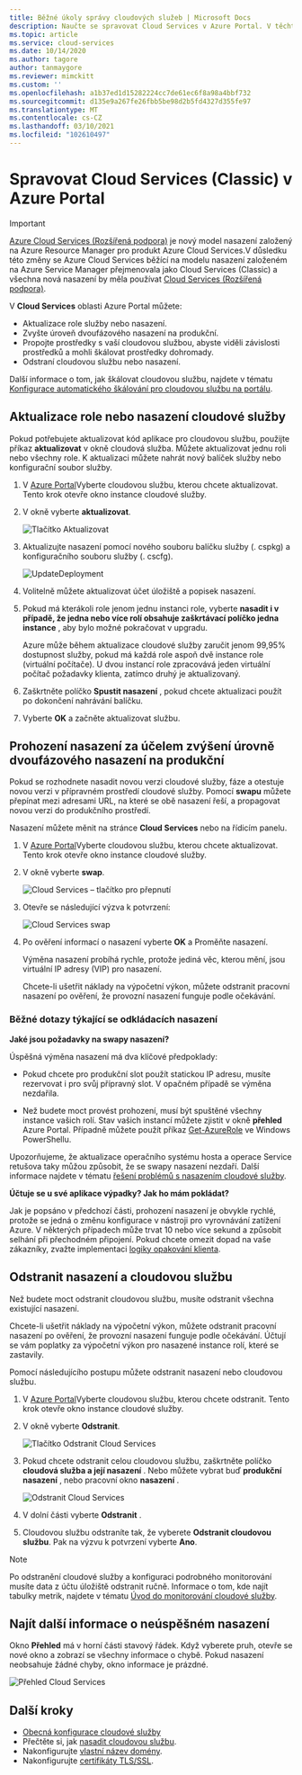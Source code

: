 ```yaml
---
title: Běžné úkoly správy cloudových služeb | Microsoft Docs
description: Naučte se spravovat Cloud Services v Azure Portal. V těchto příkladech se používá Azure Portal.
ms.topic: article
ms.service: cloud-services
ms.date: 10/14/2020
ms.author: tagore
author: tanmaygore
ms.reviewer: mimckitt
ms.custom: ''
ms.openlocfilehash: a1b37ed1d15282224cc7de61ec6f8a98a4bbf732
ms.sourcegitcommit: d135e9a267fe26fbb5be98d2b5fd4327d355fe97
ms.translationtype: MT
ms.contentlocale: cs-CZ
ms.lasthandoff: 03/10/2021
ms.locfileid: "102610497"
---
```

# <a name="manage-cloud-services-classic-in-the-azure-portal"></a>Spravovat Cloud Services (Classic) v Azure Portal

> [!IMPORTANT]
> [Azure Cloud Services (Rozšířená podpora)](../cloud-services-extended-support/overview.md) je nový model nasazení založený na Azure Resource Manager pro produkt Azure Cloud Services.V důsledku této změny se Azure Cloud Services běžící na modelu nasazení založeném na Azure Service Manager přejmenovala jako Cloud Services (Classic) a všechna nová nasazení by měla používat [Cloud Services (Rozšířená podpora)](../cloud-services-extended-support/overview.md).

V **Cloud Services** oblasti Azure Portal můžete:

* Aktualizace role služby nebo nasazení.
* Zvyšte úroveň dvoufázového nasazení na produkční.
* Propojte prostředky s vaší cloudovou službou, abyste viděli závislosti prostředků a mohli škálovat prostředky dohromady.
* Odstraní cloudovou službu nebo nasazení.

Další informace o tom, jak škálovat cloudovou službu, najdete v tématu [Konfigurace automatického škálování pro cloudovou službu na portálu](cloud-services-how-to-scale-portal.md).

## <a name="update-a-cloud-service-role-or-deployment"></a>Aktualizace role nebo nasazení cloudové služby
Pokud potřebujete aktualizovat kód aplikace pro cloudovou službu, použijte příkaz **aktualizovat** v okně cloudová služba. Můžete aktualizovat jednu roli nebo všechny role. K aktualizaci můžete nahrát nový balíček služby nebo konfigurační soubor služby.

1. V [Azure Portal][Azure portal]Vyberte cloudovou službu, kterou chcete aktualizovat. Tento krok otevře okno instance cloudové služby.

2. V okně vyberte **aktualizovat**.

    ![Tlačítko Aktualizovat](./media/cloud-services-how-to-manage-portal/update-button.png)

3. Aktualizujte nasazení pomocí nového souboru balíčku služby (. cspkg) a konfiguračního souboru služby (. cscfg).

    ![UpdateDeployment](./media/cloud-services-how-to-manage-portal/update-blade.png)

4. Volitelně můžete aktualizovat účet úložiště a popisek nasazení.

5. Pokud má kterákoli role jenom jednu instanci role, vyberte **nasadit i v případě, že jedna nebo více rolí obsahuje zaškrtávací políčko jedna instance** , aby bylo možné pokračovat v upgradu.

    Azure může během aktualizace cloudové služby zaručit jenom 99,95% dostupnost služby, pokud má každá role aspoň dvě instance role (virtuální počítače). U dvou instancí role zpracovává jeden virtuální počítač požadavky klienta, zatímco druhý je aktualizovaný.

6. Zaškrtněte políčko **Spustit nasazení** , pokud chcete aktualizaci použít po dokončení nahrávání balíčku.

7. Vyberte **OK** a začněte aktualizovat službu.

## <a name="swap-deployments-to-promote-a-staged-deployment-to-production"></a>Prohození nasazení za účelem zvýšení úrovně dvoufázového nasazení na produkční
Pokud se rozhodnete nasadit novou verzi cloudové služby, fáze a otestuje novou verzi v přípravném prostředí cloudové služby. Pomocí **swapu** můžete přepínat mezi adresami URL, na které se obě nasazení řeší, a propagovat novou verzi do produkčního prostředí.

Nasazení můžete měnit na stránce **Cloud Services** nebo na řídicím panelu.

1. V [Azure Portal][Azure portal]Vyberte cloudovou službu, kterou chcete aktualizovat. Tento krok otevře okno instance cloudové služby.

2. V okně vyberte **swap**.

    ![Cloud Services – tlačítko pro přepnutí](./media/cloud-services-how-to-manage-portal/swap-button.png)

3. Otevře se následující výzva k potvrzení:

    ![Cloud Services swap](./media/cloud-services-how-to-manage-portal/swap-prompt.png)

4. Po ověření informací o nasazení vyberte **OK** a Proměňte nasazení.

    Výměna nasazení probíhá rychle, protože jediná věc, kterou mění, jsou virtuální IP adresy (VIP) pro nasazení.

    Chcete-li ušetřit náklady na výpočetní výkon, můžete odstranit pracovní nasazení po ověření, že provozní nasazení funguje podle očekávání.

### <a name="common-questions-about-swapping-deployments"></a>Běžné dotazy týkající se odkládacích nasazení

**Jaké jsou požadavky na swapy nasazení?**

Úspěšná výměna nasazení má dva klíčové předpoklady:

- Pokud chcete pro produkční slot použít statickou IP adresu, musíte rezervovat i pro svůj přípravný slot. V opačném případě se výměna nezdařila.

- Než budete moct provést prohození, musí být spuštěné všechny instance vašich rolí. Stav vašich instancí můžete zjistit v okně **přehled** Azure Portal. Případně můžete použít příkaz [Get-AzureRole](/powershell/module/servicemanagement/azure.service/get-azurerole) ve Windows PowerShellu.

Upozorňujeme, že aktualizace operačního systému hosta a operace Service retušova taky můžou způsobit, že se swapy nasazení nezdaří. Další informace najdete v tématu [řešení problémů s nasazením cloudové služby](cloud-services-troubleshoot-deployment-problems.md).

**Účtuje se u své aplikace výpadky? Jak ho mám pokládat?**

Jak je popsáno v předchozí části, prohození nasazení je obvykle rychlé, protože se jedná o změnu konfigurace v nástroji pro vyrovnávání zatížení Azure. V některých případech může trvat 10 nebo více sekund a způsobit selhání při přechodném připojení. Pokud chcete omezit dopad na vaše zákazníky, zvažte implementaci [logiky opakování klienta](/azure/architecture/best-practices/transient-faults).

## <a name="delete-deployments-and-a-cloud-service"></a>Odstranit nasazení a cloudovou službu
Než budete moct odstranit cloudovou službu, musíte odstranit všechna existující nasazení.

Chcete-li ušetřit náklady na výpočetní výkon, můžete odstranit pracovní nasazení po ověření, že provozní nasazení funguje podle očekávání. Účtují se vám poplatky za výpočetní výkon pro nasazené instance rolí, které se zastavily.

Pomocí následujícího postupu můžete odstranit nasazení nebo cloudovou službu.

1. V [Azure Portal][Azure portal]Vyberte cloudovou službu, kterou chcete odstranit. Tento krok otevře okno instance cloudové služby.

2. V okně vyberte **Odstranit**.

    ![Tlačítko Odstranit Cloud Services](./media/cloud-services-how-to-manage-portal/delete-button.png)

3. Pokud chcete odstranit celou cloudovou službu, zaškrtněte políčko **cloudová služba a její nasazení** . Nebo můžete vybrat buď **produkční nasazení** , nebo pracovní okno **nasazení** .

    ![Odstranit Cloud Services](./media/cloud-services-how-to-manage-portal/delete-blade.png)

4. V dolní části vyberte **Odstranit** .

5. Cloudovou službu odstraníte tak, že vyberete **Odstranit cloudovou službu**. Pak na výzvu k potvrzení vyberte **Ano**.

> [!NOTE]
> Po odstranění cloudové služby a konfiguraci podrobného monitorování musíte data z účtu úložiště odstranit ručně. Informace o tom, kde najít tabulky metrik, najdete v tématu [Úvod do monitorování cloudové služby](cloud-services-how-to-monitor.md).


## <a name="find-more-information-about-failed-deployments"></a>Najít další informace o neúspěšném nasazení
Okno **Přehled** má v horní části stavový řádek. Když vyberete pruh, otevře se nové okno a zobrazí se všechny informace o chybě. Pokud nasazení neobsahuje žádné chyby, okno informace je prázdné.

![Přehled Cloud Services](./media/cloud-services-how-to-manage-portal/status-info.png)



[Azure portal]: https://portal.azure.com

## <a name="next-steps"></a>Další kroky
* [Obecná konfigurace cloudové služby](cloud-services-how-to-configure-portal.md)
* Přečtěte si, jak [nasadit cloudovou službu](cloud-services-how-to-create-deploy-portal.md).
* Nakonfigurujte [vlastní název domény](cloud-services-custom-domain-name-portal.md).
* Nakonfigurujte [certifikáty TLS/SSL](cloud-services-configure-ssl-certificate-portal.md).